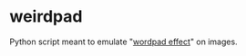 # weirdpad
Python script meant to emulate "[wordpad effect](http://datamoshing.com/tag/wordpad-effect/)" on images.
